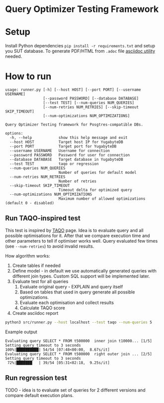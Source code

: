 # Query Optimizer Testing Framework

# Setup

Install Python dependencies `pip install -r requirements.txt` and setup you SUT database.
To generate PDF/HTML from `.adoc` file [asciidoc utility](https://asciidoc.org/) needed.

# How to run

```
usage: runner.py [-h] [--host HOST] [--port PORT] [--username USERNAME] 
                 [--password PASSWORD] [--database DATABASE] 
                 [--test TEST] [--num-queries NUM_QUERIES]
                 [--num-retries NUM_RETRIES] [--skip-timeout SKIP_TIMEOUT] 
                 [--num-optimizations NUM_OPTIMIZATIONS]

Query Optimizer Testing framework for Posgtres-compatible DBs.

options:
  -h, --help            show this help message and exit
  --host HOST           Target host IP for YugabyteDB
  --port PORT           Target port for YugabyteDB
  --username USERNAME   Username for connection
  --password PASSWORD   Password for user for connection
  --database DATABASE   Target database in YugabyteDB
  --test TEST           taqo or regression
  --num-queries NUM_QUERIES
                        Number of queries for default model
  --num-retries NUM_RETRIES
                        Number of retries
  --skip-timeout SKIP_TIMEOUT
                        Timeout delta for optimized query
  --num-optimizations NUM_OPTIMIZATIONS
                        Maximum number of allowed optimizations (default 0 - disabled)
```

## Run TAQO-inspired test

This test is inspired by [TAQO](https://www.researchgate.net/publication/241623318_Testing_the_accuracy_of_query_optimizers) page.
Idea is to evaluate query and all possible optimisations for it. After that we compare execution time and other 
parameters to tell if optimiser works well. Query evaluated few times (see `--num-retries`) to avoid invalid results.

How algorithm works:

1. Create tables if needed
2. Define model - in default we use automatically generated queries with different join types. Custom SQL support will be implemented later.
3. Evaluate test for all queries
   1. Evaluate original query - EXPLAIN and query itself
   2. Based on tables that used in query generate all possible optimizations.
   3. Evaluate each optimisation and collect results
   4. Calculate TAQO score
4. Create asciidoc report

```sh
python3 src/runner.py --host localhost --test taqo --num-queries 5
```

Example output
```
Evaluating query SELECT * FROM t500000  inner join t10000... [1/5]
Setting query timeout to 3 seconds
100%|██████████| 54/54 [07:48<00:00,  8.67s/it]
Evaluating query SELECT * FROM t500000  right outer join ... [2/5]
Setting query timeout to 3 seconds
 72%|███████▏  | 39/54 [05:31<02:18,  9.25s/it]
```

## Run regression test

TODO - idea is to evaluate set of queries for 2 different versions and compare default execution plans.
